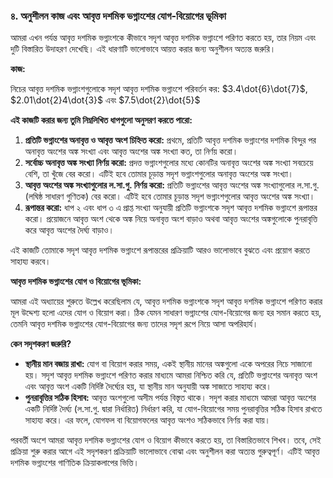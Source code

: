 ### ৪. অনুশীলন কাজ এবং আবৃত্ত দশমিক ভগ্নাংশের যোগ-বিয়োগের ভূমিকা

আমরা এখন পর্যন্ত আবৃত্ত দশমিক ভগ্নাংশকে কীভাবে সদৃশ আবৃত্ত দশমিক ভগ্নাংশে পরিণত করতে হয়, তার নিয়ম এবং দুটি বিস্তারিত উদাহরণ দেখেছি। এই ধারণাটি ভালোভাবে আয়ত্ত করার জন্য অনুশীলন অত্যন্ত জরুরি।

**কাজ:**

নিচের আবৃত্ত দশমিক ভগ্নাংশগুলোকে সদৃশ আবৃত্ত দশমিক ভগ্নাংশে পরিবর্তন কর:
$3.4\dot{6}\dot{7}$, $2.01\dot{2}4\dot{3}$ এবং $7.5\dot{2}\dot{5}$

**এই কাজটি করার জন্য তুমি নিম্নলিখিত ধাপগুলো অনুসরণ করতে পারো:**

1.  **প্রতিটি ভগ্নাংশের অনাবৃত্ত ও আবৃত্ত অংশ চিহ্নিত করো:** প্রথমে, প্রতিটি আবৃত্ত দশমিক ভগ্নাংশের দশমিক বিন্দুর পর অনাবৃত্ত অংশের অঙ্ক সংখ্যা এবং আবৃত্ত অংশের অঙ্ক সংখ্যা কত, তা নির্ণয় করো।
2.  **সর্বোচ্চ অনাবৃত্ত অঙ্ক সংখ্যা নির্ণয় করো:** প্রদত্ত ভগ্নাংশগুলোর মধ্যে কোনটির অনাবৃত্ত অংশের অঙ্ক সংখ্যা সবচেয়ে বেশি, তা খুঁজে বের করো। এটিই হবে তোমার চূড়ান্ত সদৃশ ভগ্নাংশগুলোর অনাবৃত্ত অংশের অঙ্ক সংখ্যা।
3.  **আবৃত্ত অংশের অঙ্ক সংখ্যাগুলোর ল.সা.গু. নির্ণয় করো:** প্রতিটি ভগ্নাংশের আবৃত্ত অংশের অঙ্ক সংখ্যাগুলোর ল.সা.গু. (লঘিষ্ঠ সাধারণ গুণিতক) বের করো। এটিই হবে তোমার চূড়ান্ত সদৃশ ভগ্নাংশগুলোর আবৃত্ত অংশের অঙ্ক সংখ্যা।
4.  **রূপান্তর করো:** ধাপ ২ এবং ধাপ ৩ এ প্রাপ্ত সংখ্যা অনুযায়ী প্রতিটি ভগ্নাংশকে সদৃশ আবৃত্ত দশমিক ভগ্নাংশে রূপান্তর করো। প্রয়োজনে আবৃত্ত অংশ থেকে অঙ্ক নিয়ে অনাবৃত্ত অংশ বাড়াও অথবা আবৃত্ত অংশের অঙ্কগুলোকে পুনরাবৃত্তি করে আবৃত্ত অংশের দৈর্ঘ্য বাড়াও।

এই কাজটি তোমাকে সদৃশ আবৃত্ত দশমিক ভগ্নাংশে রূপান্তরের প্রক্রিয়াটি আরও ভালোভাবে বুঝতে এবং প্রয়োগ করতে সাহায্য করবে।

**আবৃত্ত দশমিক ভগ্নাংশের যোগ ও বিয়োগের ভূমিকা:**

আমরা এই অধ্যায়ের শুরুতে উল্লেখ করেছিলাম যে, আবৃত্ত দশমিক ভগ্নাংশকে সদৃশ আবৃত্ত দশমিক ভগ্নাংশে পরিণত করার মূল উদ্দেশ্য হলো এদের যোগ ও বিয়োগ করা। ঠিক যেমন সাধারণ ভগ্নাংশের যোগ-বিয়োগের জন্য হর সমান করতে হয়, তেমনি আবৃত্ত দশমিক ভগ্নাংশের যোগ-বিয়োগের জন্য তাদের সদৃশ রূপে নিয়ে আসা অপরিহার্য।

**কেন সদৃশকরণ জরুরি?**

*   **স্থানীয় মান বজায় রাখা:** যোগ বা বিয়োগ করার সময়, একই স্থানীয় মানের অঙ্কগুলো একে অপরের নিচে সাজানো হয়। সদৃশ আবৃত্ত দশমিক ভগ্নাংশে পরিণত করার মাধ্যমে আমরা নিশ্চিত করি যে, প্রতিটি ভগ্নাংশের অনাবৃত্ত অংশ এবং আবৃত্ত অংশ একটি নির্দিষ্ট দৈর্ঘ্যের হয়, যা স্থানীয় মান অনুযায়ী অঙ্ক সাজাতে সাহায্য করে।
*   **পুনরাবৃত্তির সঠিক হিসাব:** আবৃত্ত অংশগুলো অসীম পর্যন্ত বিস্তৃত থাকে। সদৃশ করার মাধ্যমে আমরা আবৃত্ত অংশের একটি নির্দিষ্ট দৈর্ঘ্য (ল.সা.গু. দ্বারা নির্ধারিত) নির্ধারণ করি, যা যোগ-বিয়োগের সময় পুনরাবৃত্তির সঠিক হিসাব রাখতে সাহায্য করে। এর ফলে, যোগফল বা বিয়োগফলের আবৃত্ত অংশও সঠিকভাবে নির্ণয় করা যায়।

পরবর্তী অংশে আমরা আবৃত্ত দশমিক ভগ্নাংশের যোগ ও বিয়োগ কীভাবে করতে হয়, তা বিস্তারিতভাবে শিখব। তবে, সেই প্রক্রিয়া শুরু করার আগে এই সদৃশকরণ প্রক্রিয়াটি ভালোভাবে বোঝা এবং অনুশীলন করা অত্যন্ত গুরুত্বপূর্ণ। এটিই আবৃত্ত দশমিক ভগ্নাংশের গাণিতিক ক্রিয়াকলাপের ভিত্তি।